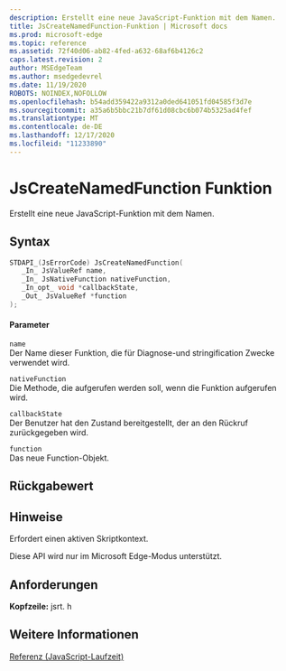 ```yaml
---
description: Erstellt eine neue JavaScript-Funktion mit dem Namen.
title: JsCreateNamedFunction-Funktion | Microsoft docs
ms.prod: microsoft-edge
ms.topic: reference
ms.assetid: 72f40d06-ab82-4fed-a632-68af6b4126c2
caps.latest.revision: 2
author: MSEdgeTeam
ms.author: msedgedevrel
ms.date: 11/19/2020
ROBOTS: NOINDEX,NOFOLLOW
ms.openlocfilehash: b54add359422a9312a0ded641051fd04585f3d7e
ms.sourcegitcommit: a35a6b5bbc21b7df61d08cbc6b074b5325ad4fef
ms.translationtype: MT
ms.contentlocale: de-DE
ms.lasthandoff: 12/17/2020
ms.locfileid: "11233890"
---
```

# JsCreateNamedFunction Funktion

Erstellt eine neue JavaScript-Funktion mit dem Namen.
  
## Syntax  
  
```cpp  
STDAPI_(JsErrorCode) JsCreateNamedFunction(  
   _In_ JsValueRef name,  
   _In_ JsNativeFunction nativeFunction,  
   _In_opt_ void *callbackState,  
   _Out_ JsValueRef *function  
);  
```  
  
#### Parameter  
 `name`  
 Der Name dieser Funktion, die für Diagnose-und stringification Zwecke verwendet wird.  
  
 `nativeFunction`  
 Die Methode, die aufgerufen werden soll, wenn die Funktion aufgerufen wird.  
  
 `callbackState`  
 Der Benutzer hat den Zustand bereitgestellt, der an den Rückruf zurückgegeben wird.  
  
 `function`  
 Das neue Function-Objekt.  
  
## Rückgabewert  
  
## Hinweise  
 Erfordert einen aktiven Skriptkontext.  
  
 Diese API wird nur im Microsoft Edge-Modus unterstützt.  
  
## Anforderungen  
 **Kopfzeile:** jsrt. h  
  
## Weitere Informationen  
 [Referenz (JavaScript-Laufzeit)](../chakra-hosting/reference-javascript-runtime.md)

